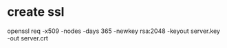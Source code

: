 # create ssl
openssl req -x509 -nodes -days 365 -newkey rsa:2048 -keyout server.key -out server.crt
